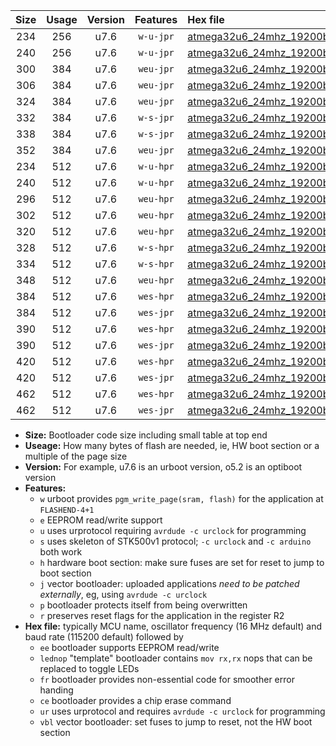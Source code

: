 |Size|Usage|Version|Features|Hex file|
|:-:|:-:|:-:|:-:|:--|
|234|256|u7.6|`w-u-jpr`|[atmega32u6_24mhz_19200bps_ur_vbl.hex](https://raw.githubusercontent.com/stefanrueger/urboot/main/atmega32u6_24mhz_19200bps_ur_vbl.hex)|
|240|256|u7.6|`w-u-jpr`|[atmega32u6_24mhz_19200bps_lednop_ur_vbl.hex](https://raw.githubusercontent.com/stefanrueger/urboot/main/atmega32u6_24mhz_19200bps_lednop_ur_vbl.hex)|
|300|384|u7.6|`weu-jpr`|[atmega32u6_24mhz_19200bps_ee_ur_vbl.hex](https://raw.githubusercontent.com/stefanrueger/urboot/main/atmega32u6_24mhz_19200bps_ee_ur_vbl.hex)|
|306|384|u7.6|`weu-jpr`|[atmega32u6_24mhz_19200bps_ee_lednop_ur_vbl.hex](https://raw.githubusercontent.com/stefanrueger/urboot/main/atmega32u6_24mhz_19200bps_ee_lednop_ur_vbl.hex)|
|324|384|u7.6|`weu-jpr`|[atmega32u6_24mhz_19200bps_ee_lednop_fr_ur_vbl.hex](https://raw.githubusercontent.com/stefanrueger/urboot/main/atmega32u6_24mhz_19200bps_ee_lednop_fr_ur_vbl.hex)|
|332|384|u7.6|`w-s-jpr`|[atmega32u6_24mhz_19200bps_vbl.hex](https://raw.githubusercontent.com/stefanrueger/urboot/main/atmega32u6_24mhz_19200bps_vbl.hex)|
|338|384|u7.6|`w-s-jpr`|[atmega32u6_24mhz_19200bps_lednop_vbl.hex](https://raw.githubusercontent.com/stefanrueger/urboot/main/atmega32u6_24mhz_19200bps_lednop_vbl.hex)|
|352|384|u7.6|`weu-jpr`|[atmega32u6_24mhz_19200bps_ee_lednop_fr_ce_ur_vbl.hex](https://raw.githubusercontent.com/stefanrueger/urboot/main/atmega32u6_24mhz_19200bps_ee_lednop_fr_ce_ur_vbl.hex)|
|234|512|u7.6|`w-u-hpr`|[atmega32u6_24mhz_19200bps_ur.hex](https://raw.githubusercontent.com/stefanrueger/urboot/main/atmega32u6_24mhz_19200bps_ur.hex)|
|240|512|u7.6|`w-u-hpr`|[atmega32u6_24mhz_19200bps_lednop_ur.hex](https://raw.githubusercontent.com/stefanrueger/urboot/main/atmega32u6_24mhz_19200bps_lednop_ur.hex)|
|296|512|u7.6|`weu-hpr`|[atmega32u6_24mhz_19200bps_ee_ur.hex](https://raw.githubusercontent.com/stefanrueger/urboot/main/atmega32u6_24mhz_19200bps_ee_ur.hex)|
|302|512|u7.6|`weu-hpr`|[atmega32u6_24mhz_19200bps_ee_lednop_ur.hex](https://raw.githubusercontent.com/stefanrueger/urboot/main/atmega32u6_24mhz_19200bps_ee_lednop_ur.hex)|
|320|512|u7.6|`weu-hpr`|[atmega32u6_24mhz_19200bps_ee_lednop_fr_ur.hex](https://raw.githubusercontent.com/stefanrueger/urboot/main/atmega32u6_24mhz_19200bps_ee_lednop_fr_ur.hex)|
|328|512|u7.6|`w-s-hpr`|[atmega32u6_24mhz_19200bps.hex](https://raw.githubusercontent.com/stefanrueger/urboot/main/atmega32u6_24mhz_19200bps.hex)|
|334|512|u7.6|`w-s-hpr`|[atmega32u6_24mhz_19200bps_lednop.hex](https://raw.githubusercontent.com/stefanrueger/urboot/main/atmega32u6_24mhz_19200bps_lednop.hex)|
|348|512|u7.6|`weu-hpr`|[atmega32u6_24mhz_19200bps_ee_lednop_fr_ce_ur.hex](https://raw.githubusercontent.com/stefanrueger/urboot/main/atmega32u6_24mhz_19200bps_ee_lednop_fr_ce_ur.hex)|
|384|512|u7.6|`wes-hpr`|[atmega32u6_24mhz_19200bps_ee.hex](https://raw.githubusercontent.com/stefanrueger/urboot/main/atmega32u6_24mhz_19200bps_ee.hex)|
|384|512|u7.6|`wes-jpr`|[atmega32u6_24mhz_19200bps_ee_vbl.hex](https://raw.githubusercontent.com/stefanrueger/urboot/main/atmega32u6_24mhz_19200bps_ee_vbl.hex)|
|390|512|u7.6|`wes-hpr`|[atmega32u6_24mhz_19200bps_ee_lednop.hex](https://raw.githubusercontent.com/stefanrueger/urboot/main/atmega32u6_24mhz_19200bps_ee_lednop.hex)|
|390|512|u7.6|`wes-jpr`|[atmega32u6_24mhz_19200bps_ee_lednop_vbl.hex](https://raw.githubusercontent.com/stefanrueger/urboot/main/atmega32u6_24mhz_19200bps_ee_lednop_vbl.hex)|
|420|512|u7.6|`wes-hpr`|[atmega32u6_24mhz_19200bps_ee_lednop_fr.hex](https://raw.githubusercontent.com/stefanrueger/urboot/main/atmega32u6_24mhz_19200bps_ee_lednop_fr.hex)|
|420|512|u7.6|`wes-jpr`|[atmega32u6_24mhz_19200bps_ee_lednop_fr_vbl.hex](https://raw.githubusercontent.com/stefanrueger/urboot/main/atmega32u6_24mhz_19200bps_ee_lednop_fr_vbl.hex)|
|462|512|u7.6|`wes-hpr`|[atmega32u6_24mhz_19200bps_ee_lednop_fr_ce.hex](https://raw.githubusercontent.com/stefanrueger/urboot/main/atmega32u6_24mhz_19200bps_ee_lednop_fr_ce.hex)|
|462|512|u7.6|`wes-jpr`|[atmega32u6_24mhz_19200bps_ee_lednop_fr_ce_vbl.hex](https://raw.githubusercontent.com/stefanrueger/urboot/main/atmega32u6_24mhz_19200bps_ee_lednop_fr_ce_vbl.hex)|

- **Size:** Bootloader code size including small table at top end
- **Useage:** How many bytes of flash are needed, ie, HW boot section or a multiple of the page size
- **Version:** For example, u7.6 is an urboot version, o5.2 is an optiboot version
- **Features:**
  + `w` urboot provides `pgm_write_page(sram, flash)` for the application at `FLASHEND-4+1`
  + `e` EEPROM read/write support
  + `u` uses urprotocol requiring `avrdude -c urclock` for programming
  + `s` uses skeleton of STK500v1 protocol; `-c urclock` and `-c arduino` both work
  + `h` hardware boot section: make sure fuses are set for reset to jump to boot section
  + `j` vector bootloader: uploaded applications *need to be patched externally*, eg, using `avrdude -c urclock`
  + `p` bootloader protects itself from being overwritten
  + `r` preserves reset flags for the application in the register R2
- **Hex file:** typically MCU name, oscillator frequency (16 MHz default) and baud rate (115200 default) followed by
  + `ee` bootloader supports EEPROM read/write
  + `lednop` "template" bootloader contains `mov rx,rx` nops that can be replaced to toggle LEDs
  + `fr` bootloader provides non-essential code for smoother error handing
  + `ce` bootloader provides a chip erase command
  + `ur` uses urprotocol and requires `avrdude -c urclock` for programming
  + `vbl` vector bootloader: set fuses to jump to reset, not the HW boot section
